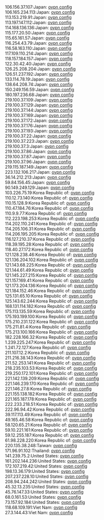 106.156.37.107:Japan: [ovpn config](vpn/106_156_37_107.ovpn)  
106.165.234.113:Japan: [ovpn config](vpn/106_165_234_113.ovpn)  
113.153.219.91:Japan: [ovpn config](vpn/113_153_219_91.ovpn)  
113.197.147.112:Japan: [ovpn config](vpn/113_197_147_112.ovpn)  
114.168.136.136:Japan: [ovpn config](vpn/114_168_136_136.ovpn)  
115.177.20.50:Japan: [ovpn config](vpn/115_177_20_50.ovpn)  
115.65.161.57:Japan: [ovpn config](vpn/115_65_161_57.ovpn)  
116.254.43.79:Japan: [ovpn config](vpn/116_254_43_79.ovpn)  
116.58.163.110:Japan: [ovpn config](vpn/116_58_163_110.ovpn)  
117.109.110.214:Japan: [ovpn config](vpn/117_109_110_214.ovpn)  
118.157.184.157:Japan: [ovpn config](vpn/118_157_184_157.ovpn)  
122.30.42.40:Japan: [ovpn config](vpn/122_30_42_40.ovpn)  
126.25.208.204:Japan: [ovpn config](vpn/126_25_208_204.ovpn)  
126.51.237.192:Japan: [ovpn config](vpn/126_51_237_192.ovpn)  
133.114.78.19:Japan: [ovpn config](vpn/133_114_78_19.ovpn)  
138.64.208.74:Japan: [ovpn config](vpn/138_64_208_74.ovpn)  
150.249.156.59:Japan: [ovpn config](vpn/150_249_156_59.ovpn)  
180.197.236.68:Japan: [ovpn config](vpn/180_197_236_68.ovpn)  
219.100.37.109:Japan: [ovpn config](vpn/219_100_37_109.ovpn)  
219.100.37.129:Japan: [ovpn config](vpn/219_100_37_129.ovpn)  
219.100.37.144:Japan: [ovpn config](vpn/219_100_37_144.ovpn)  
219.100.37.169:Japan: [ovpn config](vpn/219_100_37_169.ovpn)  
219.100.37.172:Japan: [ovpn config](vpn/219_100_37_172.ovpn)  
219.100.37.176:Japan: [ovpn config](vpn/219_100_37_176.ovpn)  
219.100.37.193:Japan: [ovpn config](vpn/219_100_37_193.ovpn)  
219.100.37.22:Japan: [ovpn config](vpn/219_100_37_22.ovpn)  
219.100.37.223:Japan: [ovpn config](vpn/219_100_37_223.ovpn)  
219.100.37.3:Japan: [ovpn config](vpn/219_100_37_3.ovpn)  
219.100.37.86:Japan: [ovpn config](vpn/219_100_37_86.ovpn)  
219.100.37.87:Japan: [ovpn config](vpn/219_100_37_87.ovpn)  
219.100.37.96:Japan: [ovpn config](vpn/219_100_37_96.ovpn)  
219.115.187.149:Japan: [ovpn config](vpn/219_115_187_149.ovpn)  
223.132.106.217:Japan: [ovpn config](vpn/223_132_106_217.ovpn)  
36.14.212.213:Japan: [ovpn config](vpn/36_14_212_213.ovpn)  
59.84.156.45:Japan: [ovpn config](vpn/59_84_156_45.ovpn)  
90.149.249.129:Japan: [ovpn config](vpn/90_149_249_129.ovpn)  
103.226.75.19:Korea Republic of: [ovpn config](vpn/103_226_75_19.ovpn)  
110.12.73.140:Korea Republic of: [ovpn config](vpn/110_12_73_140.ovpn)  
110.15.128.9:Korea Republic of: [ovpn config](vpn/110_15_128_9.ovpn)  
110.47.184.76:Korea Republic of: [ovpn config](vpn/110_47_184_76.ovpn)  
110.9.9.77:Korea Republic of: [ovpn config](vpn/110_9_9_77.ovpn)  
112.223.198.253:Korea Republic of: [ovpn config](vpn/112_223_198_253.ovpn)  
114.202.110.241:Korea Republic of: [ovpn config](vpn/114_202_110_241.ovpn)  
114.205.106.31:Korea Republic of: [ovpn config](vpn/114_205_106_31.ovpn)  
114.206.195.205:Korea Republic of: [ovpn config](vpn/114_206_195_205.ovpn)  
116.127.210.37:Korea Republic of: [ovpn config](vpn/116_127_210_37.ovpn)  
118.39.195.28:Korea Republic of: [ovpn config](vpn/118_39_195_28.ovpn)  
118.40.27.172:Korea Republic of: [ovpn config](vpn/118_40_27_172.ovpn)  
121.128.238.46:Korea Republic of: [ovpn config](vpn/121_128_238_46.ovpn)  
121.136.204.102:Korea Republic of: [ovpn config](vpn/121_136_204_102.ovpn)  
121.143.68.225:Korea Republic of: [ovpn config](vpn/121_143_68_225.ovpn)  
121.144.61.49:Korea Republic of: [ovpn config](vpn/121_144_61_49.ovpn)  
121.145.227.215:Korea Republic of: [ovpn config](vpn/121_145_227_215.ovpn)  
121.157.169.41:Korea Republic of: [ovpn config](vpn/121_157_169_41.ovpn)  
121.173.204.136:Korea Republic of: [ovpn config](vpn/121_173_204_136.ovpn)  
121.184.152.46:Korea Republic of: [ovpn config](vpn/121_184_152_46.ovpn)  
125.131.65.10:Korea Republic of: [ovpn config](vpn/125_131_65_10.ovpn)  
125.143.62.244:Korea Republic of: [ovpn config](vpn/125_143_62_244.ovpn)  
168.131.114.182:Korea Republic of: [ovpn config](vpn/168_131_114_182.ovpn)  
175.113.135.59:Korea Republic of: [ovpn config](vpn/175_113_135_59.ovpn)  
175.193.199.100:Korea Republic of: [ovpn config](vpn/175_193_199_100.ovpn)  
175.210.231.122:Korea Republic of: [ovpn config](vpn/175_210_231_122.ovpn)  
175.211.81.4:Korea Republic of: [ovpn config](vpn/175_211_81_4.ovpn)  
175.213.100.166:Korea Republic of: [ovpn config](vpn/175_213_100_166.ovpn)  
182.228.166.32:Korea Republic of: [ovpn config](vpn/182_228_166_32.ovpn)  
1.239.225.247:Korea Republic of: [ovpn config](vpn/1_239_225_247.ovpn)  
1.241.72.127:Korea Republic of: [ovpn config](vpn/1_241_72_127.ovpn)  
211.107.12.2:Korea Republic of: [ovpn config](vpn/211_107_12_2.ovpn)  
211.216.38.143:Korea Republic of: [ovpn config](vpn/211_216_38_143.ovpn)  
211.52.253.141:Korea Republic of: [ovpn config](vpn/211_52_253_141.ovpn)  
218.235.103.53:Korea Republic of: [ovpn config](vpn/218_235_103_53.ovpn)  
219.250.172.101:Korea Republic of: [ovpn config](vpn/219_250_172_101.ovpn)  
221.142.139.209:Korea Republic of: [ovpn config](vpn/221_142_139_209.ovpn)  
221.146.239.170:Korea Republic of: [ovpn config](vpn/221_146_239_170.ovpn)  
221.146.27.8:Korea Republic of: [ovpn config](vpn/221_146_27_8.ovpn)  
221.155.138.182:Korea Republic of: [ovpn config](vpn/221_155_138_182.ovpn)  
221.165.187.178:Korea Republic of: [ovpn config](vpn/221_165_187_178.ovpn)  
222.233.218.51:Korea Republic of: [ovpn config](vpn/222_233_218_51.ovpn)  
222.96.94.42:Korea Republic of: [ovpn config](vpn/222_96_94_42.ovpn)  
39.117.113.49:Korea Republic of: [ovpn config](vpn/39_117_113_49.ovpn)  
49.165.46.58:Korea Republic of: [ovpn config](vpn/49_165_46_58.ovpn)  
58.120.65.21:Korea Republic of: [ovpn config](vpn/58_120_65_21.ovpn)  
59.10.221.161:Korea Republic of: [ovpn config](vpn/59_10_221_161.ovpn)  
59.12.255.187:Korea Republic of: [ovpn config](vpn/59_12_255_187.ovpn)  
61.98.228.220:Korea Republic of: [ovpn config](vpn/61_98_228_220.ovpn)  
220.135.38.248:Taiwan: [ovpn config](vpn/220_135_38_248.ovpn)  
171.96.91.102:Thailand: [ovpn config](vpn/171_96_91_102.ovpn)  
141.239.75.2:United States: [ovpn config](vpn/141_239_75_2.ovpn)  
161.202.144.236:United States: [ovpn config](vpn/161_202_144_236.ovpn)  
172.107.219.42:United States: [ovpn config](vpn/172_107_219_42.ovpn)  
198.13.36.179:United States: [ovpn config](vpn/198_13_36_179.ovpn)  
207.237.228.10:United States: [ovpn config](vpn/207_237_228_10.ovpn)  
208.94.244.242:United States: [ovpn config](vpn/208_94_244_242.ovpn)  
45.32.13.235:United States: [ovpn config](vpn/45_32_13_235.ovpn)  
45.76.147.33:United States: [ovpn config](vpn/45_76_147_33.ovpn)  
68.0.161.53:United States: [ovpn config](vpn/68_0_161_53.ovpn)  
73.157.92.184:United States: [ovpn config](vpn/73_157_92_184.ovpn)  
118.68.109.191:Viet Nam: [ovpn config](vpn/118_68_109_191.ovpn)  
27.3.144.43:Viet Nam: [ovpn config](vpn/27_3_144_43.ovpn)  

